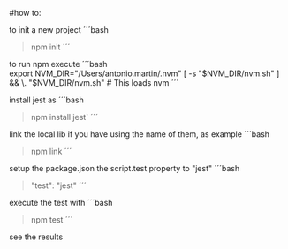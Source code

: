 
#how to:

to init a new project
´´´bash 
> npm init
´´´

to run npm execute
´´´bash  
export NVM_DIR="/Users/antonio.martin/.nvm"
[ -s "$NVM_DIR/nvm.sh" ] && \. "$NVM_DIR/nvm.sh"  # This loads nvm
´´´

install jest as 
´´´bash 
> npm install jest`
´´´

link the local lib if you have using the name of them, as example
´´´bash 
> npm link 
´´´

setup the package.json the script.test property to "jest"
´´´bash 
> "test": "jest"
´´´

execute the test with
´´´bash 
> npm test
´´´

see the results
